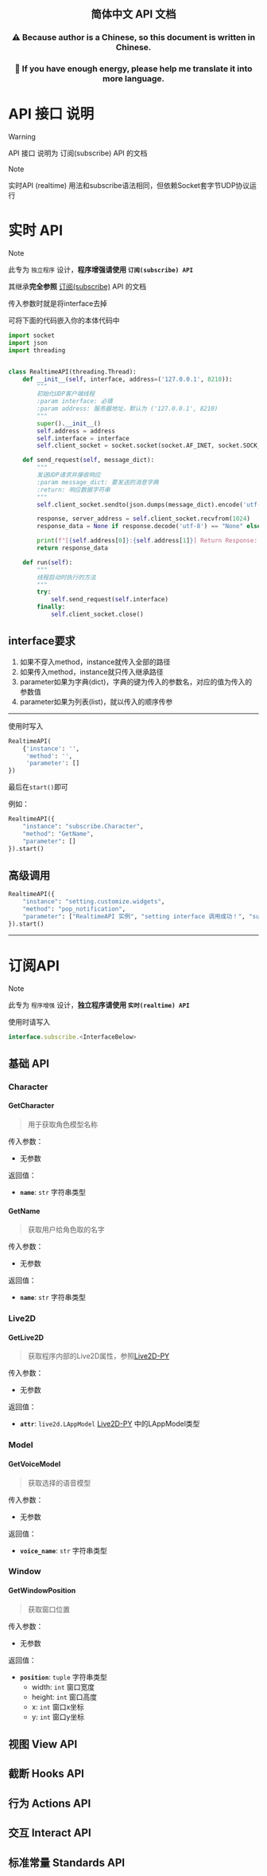<div align="center">
    <h2>简体中文 API 文档</h2>
    <h3>⚠️ Because author is a Chinese, so this document is written in Chinese.</h3>
    <h3>🌸 If you have enough energy, please help me translate it into more language.</h3>
</div>

# API 接口 说明

> [!WARNING]
> API 接口 说明为 订阅(subscribe) API 的文档

> [!NOTE]
> 实时API (realtime) 用法和subscribe语法相同，但依赖Socket套字节UDP协议运行

# 实时 API

> [!NOTE]
> 此专为 `独立程序` 设计，**程序增强请使用 `订阅(subscribe) API`**

其继承**完全参照** [订阅(subscribe)](#-订阅API) API 的文档

传入参数时就是将interface去掉

可将下面的代码嵌入你的本体代码中

```python
import socket
import json
import threading


class RealtimeAPI(threading.Thread):
    def __init__(self, interface, address=('127.0.0.1', 8210)):
        """
        初始化UDP客户端线程
        :param interface: 必填
        :param address: 服务器地址，默认为 ('127.0.0.1', 8210)
        """
        super().__init__()
        self.address = address
        self.interface = interface
        self.client_socket = socket.socket(socket.AF_INET, socket.SOCK_DGRAM)

    def send_request(self, message_dict):
        """
        发送UDP请求并接收响应
        :param message_dict: 要发送的消息字典
        :return: 响应数据字符串
        """
        self.client_socket.sendto(json.dumps(message_dict).encode('utf-8'), self.address)

        response, server_address = self.client_socket.recvfrom(1024)
        response_data = None if response.decode('utf-8') == "None" else response.decode('utf-8')

        print(f"[{self.address[0]}:{self.address[1]}] Return Response: {response_data}")
        return response_data

    def run(self):
        """
        线程启动时执行的方法
        """
        try:
            self.send_request(self.interface)
        finally:
            self.client_socket.close()

```

## interface要求

1. 如果不穿入method，instance就传入全部的路径
2. 如果传入method，instance就只传入继承路径
3. parameter如果为字典(dict)，字典的键为传入的参数名，对应的值为传入的参数值
4. parameter如果为列表(list)，就以传入的顺序传参

---

使用时写入 
```python
RealtimeAPI(
    {'instance': '', 
     'method': '', 
     'parameter': []
})
```

最后在`start()`即可

例如：

```python
RealtimeAPI({
    "instance": "subscribe.Character",
    "method": "GetName",
    "parameter": []
}).start()
```

## 高级调用

```python
RealtimeAPI({
    "instance": "setting.customize.widgets",
    "method": "pop_notification",
    "parameter": ["RealtimeAPI 实例", "setting interface 调用成功！", "success"]
}).start()
```

---

# 订阅API

> [!NOTE]
> 此专为 `程序增强` 设计，**独立程序请使用 `实时(realtime) API`**

使用时请写入

```javascript
interface.subscribe.<InterfaceBelow>
```

## 基础 API

### Character

#### GetCharacter

> 用于获取角色模型名称 

传入参数：

- 无参数

返回值：

- **`name`**: `str` 字符串类型

#### GetName

> 获取用户给角色取的名字
 
传入参数：

- 无参数

返回值：

- **`name`**: `str` 字符串类型

### Live2D

#### GetLive2D

> 获取程序内部的Live2D属性，参照[Live2D-PY](https://github.com/Arkueid/live2d-py)

传入参数：

- 无参数

返回值：

- **`attr`**: `live2d.LAppModel` [Live2D-PY](https://github.com/Arkueid/live2d-py) 中的LAppModel类型

### Model

#### GetVoiceModel

> 获取选择的语音模型

传入参数：

- 无参数

返回值：

- **`voice_name`**: `str` 字符串类型

### Window

#### GetWindowPosition

> 获取窗口位置

传入参数：

- 无参数

返回值：

- **`position`**: `tuple` 字符串类型
  - width: `int` 窗口宽度
  - height: `int` 窗口高度
  - x: `int` 窗口x坐标
  - y: `int` 窗口y坐标

## 视图 View API

## 截断 Hooks API

## 行为 Actions API

## 交互 Interact API

## 标准常量 Standards API

